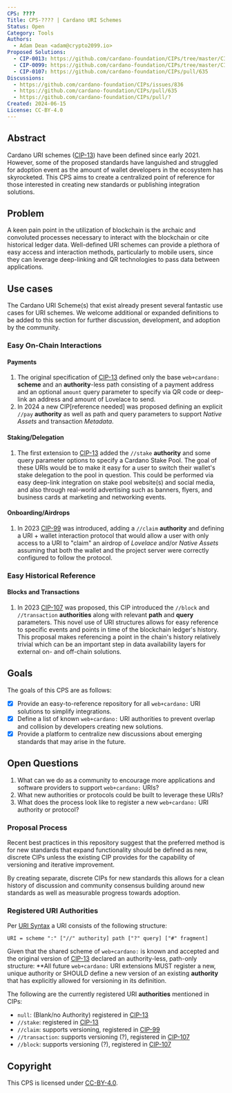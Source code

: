 ```yaml
---
CPS: ????
Title: CPS-???? | Cardano URI Schemes
Status: Open
Category: Tools
Authors:
  - Adam Dean <adam@crypto2099.io>
Proposed Solutions:
  - CIP-0013: https://github.com/cardano-foundation/CIPs/tree/master/CIP-0013
  - CIP-0099: https://github.com/cardano-foundation/CIPs/tree/master/CIP-0099
  - CIP-0107: https://github.com/cardano-foundation/CIPs/pull/635
Discussions:
  - https://github.com/cardano-foundation/CIPs/issues/836
  - https://github.com/cardano-foundation/CIPs/pull/635
  - https://github.com/cardano-foundation/CIPs/pull/?
Created: 2024-06-15
License: CC-BY-4.0
---
```


## Abstract

Cardano URI schemes ([CIP-13]) have been defined since early 2021. However, some
of the proposed standards have languished and struggled for adoption event as
the amount of wallet developers in the ecosystem has skyrocketed. This CPS aims
to create a centralized point of reference for those interested in creating new
standards or publishing integration solutions.

## Problem

A keen pain point in the utilization of blockchain is the archaic and convoluted
processes necessary to interact with the blockchain or cite historical ledger
data. Well-defined URI schemes can provide a plethora of easy access and
interaction methods, particularly to mobile users, since they can leverage
deep-linking and QR technologies to pass data between applications.

## Use cases

The Cardano URI Scheme(s) that exist already present several fantastic use cases
for URI schemes. We welcome additional or expanded definitions to be added to
this section for further discussion, development, and adoption by the community.

### Easy On-Chain Interactions

#### Payments

1. The original specification of [CIP-13][CIP-13-payment] defined only the
   base `web+cardano:` **scheme** and an **authority**-less path consisting of a
   payment address and an optional `amount` query parameter to specify via QR
   code or deep-link an address and amount of Lovelace to send.
2. In 2024 a new CIP[reference needed] was proposed defining an explicit `//pay`
   **authority** as well as path and query parameters to support _Native Assets_
   and transaction _Metadata_.

#### Staking/Delegation

1. The first extension to [CIP-13][CIP-13-staking] added the `//stake`
   **authority** and some query parameter options to specify a Cardano Stake
   Pool. The goal of these URIs would be to make it easy for a user to switch
   their wallet's stake delegation to the pool in question. This could be
   performed via easy deep-link integration on stake pool website(s) and social
   media, and also through real-world advertising such as banners, flyers, and
   business cards at marketing and networking events.

#### Onboarding/Airdrops

1. In 2023 [CIP-99] was introduced, adding a `//claim` **authority** and
   defining a URI + wallet interaction protocol that would allow a user with
   only access to a URI to "claim" an airdrop of _Lovelace_ and/or _Native
   Assets_ assuming that both the wallet and the project server were correctly
   configured to follow the protocol.

### Easy Historical Reference

#### Blocks and Transactions

1. In 2023 [CIP-107] was proposed, this CIP introduced the `//block` and
   `//transaction` **authorities** along with relevant **path** and **query**
   parameters. This novel use of URI structures allows for easy reference to
   specific events and points in time of the blockchain ledger's history. This
   proposal makes referencing a point in the chain's history relatively trivial
   which can be an important step in data availability layers for external on-
   and off-chain solutions.

## Goals

The goals of this CPS are as follows:

* [X] Provide an easy-to-reference repository for all `web+cardano:` URI
  solutions to simplify integrations.
* [X] Define a list of known `web+cardano:` URI authorities to prevent overlap
  and collision by developers creating new solutions.
* [X] Provide a platform to centralize new discussions about emerging standards
  that may arise in the future.

## Open Questions

1. What can we do as a community to encourage more applications and software
   providers to support `web+cardano:` URIs?
2. What new authorities or protocols could be built to leverage these URIs?
3. What does the process look like to register a new `web+cardano:` URI
   authority or protocol?

### Proposal Process

Recent best practices in this repository suggest that the preferred method is
for new standards that expand functionality should be defined as new, discrete
CIPs unless the existing CIP provides for the capability of versioning and
iterative improvement.

By creating separate, discrete CIPs for new standards this allows for a clean
history of discussion and community consensus building around new standards as
well as measurable progress towards adoption.

### Registered URI Authorities

Per [URI Syntax] a URI consists of the following structure:

```abnf
URI = scheme ":" ["//" authority] path ["?" query] ["#" fragment]
```

Given that the shared scheme of `web+cardano:` is known and accepted and the
original version of [CIP-13] declared an authority-less, path-only structure:
**All future `web+cardano:` URI extensions MUST register a new, unique authority
or SHOULD define a new version of an existing **authority** that has explicitly
allowed for versioning in its definition.

The following are the currently registered URI **authorities** mentioned in
CIPs:

* `null`: (Blank/no Authority) registered in [CIP-13][CIP-13-payment]
* `//stake`: registered in [CIP-13][CIP-13-staking]
* `//claim`: supports versioning, registered in [CIP-99]
* `//transaction`: supports versioning (?), registered in [CIP-107]
* `//block`: supports versioning (?), registered in [CIP-107]

## Copyright

This CPS is licensed under [CC-BY-4.0].

[CIP-13]:https://github.com/cardano-foundation/CIPs/tree/master/CIP-0013

[CIP-13-payment]:https://github.com/cardano-foundation/CIPs/tree/master/CIP-0013#for-payment-uris

[CIP-13-staking]:https://github.com/cardano-foundation/CIPs/tree/master/CIP-0013#for-stake-pool-uris

[CIP-99]:https://github.com/cardano-foundation/CIPs/tree/master/CIP-0099

[CIP-107]:https://github.com/cardano-foundation/CIPs/pull/635

[CC-BY-4.0]:https://creativecommons.org/licenses/by/4.0/legalcode

[URI Syntax]:https://en.wikipedia.org/wiki/Uniform_Resource_Identifier#Syntax